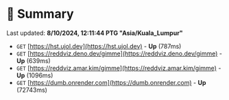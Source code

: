 # 📖 Summary
Last updated: **8/10/2024, 12:11:44 PTG "Asia/Kuala_Lumpur"**

- `GET` [https://hst.ujol.dev](https://hst.ujol.dev) - **Up** (787ms)
- `GET` [https://reddviz.deno.dev/gimme](https://reddviz.deno.dev/gimme) - **Up** (639ms)
- `GET` [https://reddviz.amar.kim/gimme](https://reddviz.amar.kim/gimme) - **Up** (1096ms)
- `GET` [https://dumb.onrender.com](https://dumb.onrender.com) - **Up** (72743ms)
